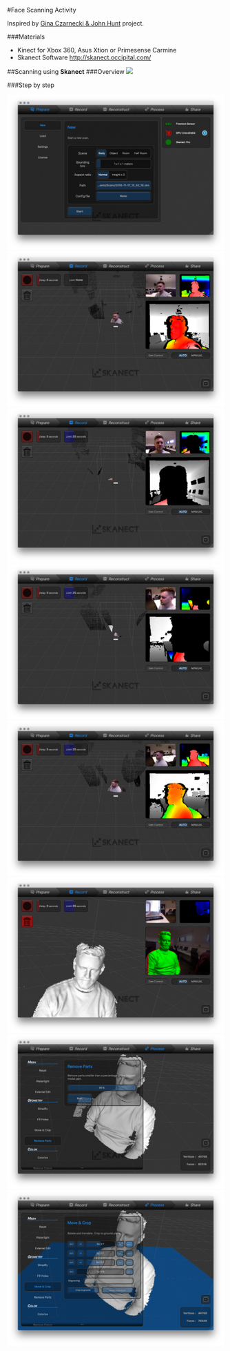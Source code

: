 #Face Scanning Activity
  
Inspired by [Gina Czarnecki & John Hunt](http://www.fact.co.uk/projects/no-such-thing-as-gravity/gina-czarnecki-john-hunt.aspx) project.


###Materials
* Kinect for Xbox 360, Asus Xtion or Primesense Carmine  
* Skanect Software http://skanect.occipital.com/


##Scanning using **Skanect**
###Overview
  <img src="imgs/scan-step.gif"/>

###Step by step


  <img src="imgs/step1.png"/>
  <img src="imgs/step2.png"/>
  <img src="imgs/step3.png"/>
  <img src="imgs/step4.png"/>
  <img src="imgs/step5.png"/>
  <img src="imgs/step6.png"/>
  <img src="imgs/step7.png"/>
  <img src="imgs/step8.png"/>


